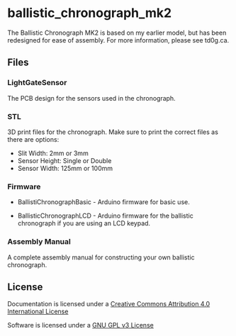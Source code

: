 # ballistic_chronograph_mk2

The Ballistic Chronograph MK2 is based on my earlier model, but has been redesigned for ease of assembly.  For more information, please see td0g.ca.

## Files

### LightGateSensor

The PCB design for the sensors used in the chronograph.

### STL

3D print files for the chronograph.  Make sure to print the correct files as there are options:
* Slit Width: 2mm or 3mm
* Sensor Height: Single or Double
* Sensor Width: 125mm or 100mm

### Firmware

* BallistiChronographBasic - Arduino firmware for basic use.

* BallisticChronographLCD - Arduino firmware for the ballistic chronograph if you are using an LCD keypad.

### Assembly Manual

A complete assembly manual for constructing your own ballistic chronograph.

## License

Documentation is licensed under a [Creative Commons Attribution 4.0 International License](https://creativecommons.org/licenses/by/4.0/)

Software is licensed under a [GNU GPL v3 License](https://www.gnu.org/licenses/gpl-3.0.txt)
